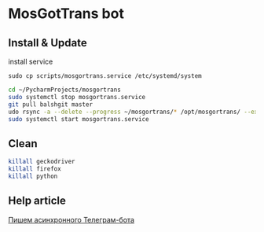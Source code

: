 # MosGotTrans bot

## Install & Update

install service

    sudo cp scripts/mosgortrans.service /etc/systemd/system

```bash
cd ~/PycharmProjects/mosgortrans
sudo systemctl stop mosgortrans.service
git pull balshgit master
udo rsync -a --delete --progress ~/mosgortrans/* /opt/mosgortrans/ --exclude .git
sudo systemctl start mosgortrans.service
```

## Clean

```bash
killall geckodriver
killall firefox
killall python
```

## Help article

[Пишем асинхронного Телеграм-бота](https://habr.com/ru/company/kts/blog/598575/)
